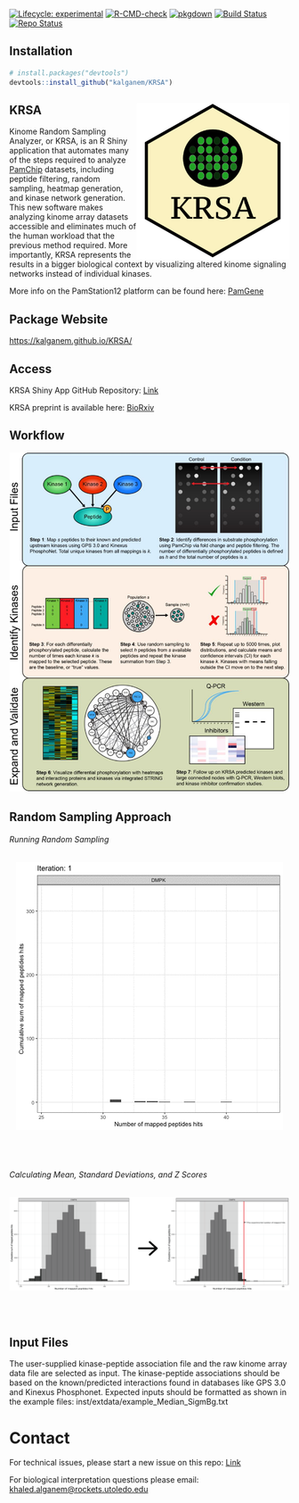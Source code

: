<!-- badges: start -->

[![Lifecycle:
experimental](https://img.shields.io/badge/lifecycle-experimental-orange.svg)](https://www.tidyverse.org/lifecycle/#experimental)
[![R-CMD-check](https://github.com/kalganem/KRSA/actions/workflows/R-CMD-check.yaml/badge.svg)](https://github.com/kalganem/KRSA/actions/workflows/R-CMD-check.yaml)
[![pkgdown](https://github.com/kalganem/KRSA/actions/workflows/pkgdown.yml/badge.svg)](https://github.com/kalganem/KRSA/actions/workflows/pkgdown.yml)
[![Build
Status](https://www.travis-ci.com/kalganem/KRSA.svg?branch=master)](https://www.travis-ci.com/kalganem/KRSA)
[![Repo
Status](https://www.repostatus.org/badges/latest/active.svg)](https://www.repostatus.org/#active)

<!-- badges: end -->

## Installation

``` r
# install.packages("devtools")
devtools::install_github("kalganem/KRSA")
```

## KRSA <img src="man/figures/logo.png" align="right" height="280"/>

Kinome Random Sampling Analyzer, or KRSA, is an R Shiny application that
automates many of the steps required to analyze
[PamChip](%22https://pamgene.com/technology/%22) datasets, including
peptide filtering, random sampling, heatmap generation, and kinase
network generation. This new software makes analyzing kinome array
datasets accessible and eliminates much of the human workload that the
previous method required. More importantly, KRSA represents the results
in a bigger biological context by visualizing altered kinome signaling
networks instead of individual kinases.

More info on the PamStation12 platform can be found here:
[PamGene](%22https://pamgene.com/%22)

## Package Website

<https://kalganem.github.io/KRSA/>

## Access

KRSA Shiny App GitHub Repository:
[Link](https://github.com/kalganem/KRSA_App)

KRSA preprint is available here:
[BioRxiv](https://www.biorxiv.org/content/10.1101/2020.08.26.268581v1)

## Workflow

![KRSA Workflow](man/figures/workflow.jpg)

## Random Sampling Approach

###### Running Random Sampling

<p align="center">
<img src="man/figures/rand_sampling_DMPK.gif"/>
</p>

<br /> <br />

###### Calculating Mean, Standard Deviations, and Z Scores

<p align="center">
<img src="man/figures/rand_explain_new.png"/>
</p>

<br /><br />

## Input Files

The user-supplied kinase-peptide association file and the raw kinome
array data file are selected as input. The kinase-peptide associations
should be based on the known/predicted interactions found in databases
like GPS 3.0 and Kinexus Phosphonet. Expected inputs should be formatted
as shown in the example files: inst/extdata/example_Median_SigmBg.txt

# Contact

For technical issues, please start a new issue on this repo:
[Link](https://github.com/kalganem/KRSA/issues)

For biological interpretation questions please email:
<khaled.alganem@rockets.utoledo.edu>
